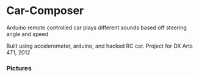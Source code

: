 # Car-Composer
Arduino remote controlled car plays different sounds based off steering angle and speed

Built using accelerometer, arduino, and hacked RC car. Project for DX Arts 471, 2012

### Pictures
